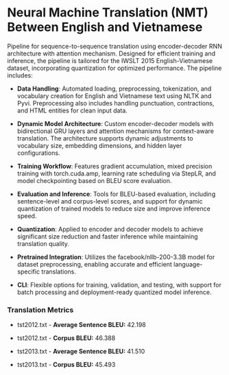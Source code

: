# Neural Machine Translation (NMT) Between English and Vietnamese

Pipeline for sequence-to-sequence translation using encoder-decoder RNN architecture with attention mechanism. Designed for efficient training and inference, the pipeline is tailored for the IWSLT 2015 English-Vietnamese dataset, incorporating quantization for optimized performance. The pipeline includes:

- **Data Handling**: Automated loading, preprocessing, tokenization, and vocabulary creation for English and Vietnamese text using NLTK and Pyvi. Preprocessing also includes handling punctuation, contractions, and HTML entities for clean input data.

- **Dynamic Model Architecture**: Custom encoder-decoder models with bidirectional GRU layers and attention mechanisms for context-aware translation. The architecture supports dynamic adjustments to vocabulary size, embedding dimensions, and hidden layer configurations.

- **Training Workflow**: Features gradient accumulation, mixed precision training with torch.cuda.amp, learning rate scheduling via StepLR, and model checkpointing based on BLEU score evaluation.

- **Evaluation and Inference**: Tools for BLEU-based evaluation, including sentence-level and corpus-level scores, and support for dynamic quantization of trained models to reduce size and improve inference speed.

- **Quantization**: Applied to encoder and decoder models to achieve significant size reduction and faster inference while maintaining translation quality.

- **Pretrained Integration**: Utilizes the facebook/nllb-200-3.3B model for dataset preprocessing, enabling accurate and efficient language-specific translations.

- **CLI**: Flexible options for training, validation, and testing, with support for batch processing and deployment-ready quantized model inference.

### **Translation Metrics**

 - tst2012.txt - **Average Sentence BLEU:** 42.198
 - tst2012.txt - **Corpus BLEU:** 46.388
 
 - tst2013.txt - **Average Sentence BLEU:** 41.510
 - tst2013.txt - **Corpus BLEU:** 45.493
